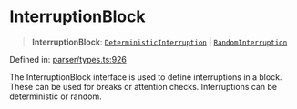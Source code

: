 # InterruptionBlock

> **InterruptionBlock**: [`DeterministicInterruption`](../interfaces/DeterministicInterruption.md) \| [`RandomInterruption`](../interfaces/RandomInterruption.md)

Defined in: [parser/types.ts:926](https://github.com/revisit-studies/study/blob/91e343153031618f8f5789851e5b25c288bf8f4a/src/parser/types.ts#L926)

The InterruptionBlock interface is used to define interruptions in a block. These can be used for breaks or attention checks. Interruptions can be deterministic or random.
